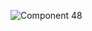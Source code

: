 ![Component 48](https://user-images.githubusercontent.com/40190772/115973401-f4ede780-a554-11eb-981c-752044a0c036.png)

